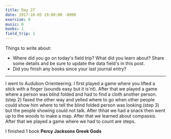 ```yaml
---
title: Day 27
date: 2017-10-05 19:00:00 -0000
exercise: 0
music: 0
books: 1
field_trip: 1
---
```

Things to write about:

* Where did you go on today's field trip? What did you learn about? Share some details and be sure to update the data field's in this post.
* Did you finish any books since your last journal entry?

***

I went to Audubon Orienteering. I first played a game where you lifted a stick with a finger (sounds easy but it is'nt).  After that we played a game where a person was blind folded and had to find a cloth another person.(step 2) fased the other way and yelled where to go when other people could show him where to tell the blind folded person was looking.(step 3) but the people showing could not talk. After thhat we had a snack then went up to the woods to make a map. After that we learned about compassis. After that we played a game where we had to count are steps.

I finished 1 book **Percy Jacksons Greek Gods**
